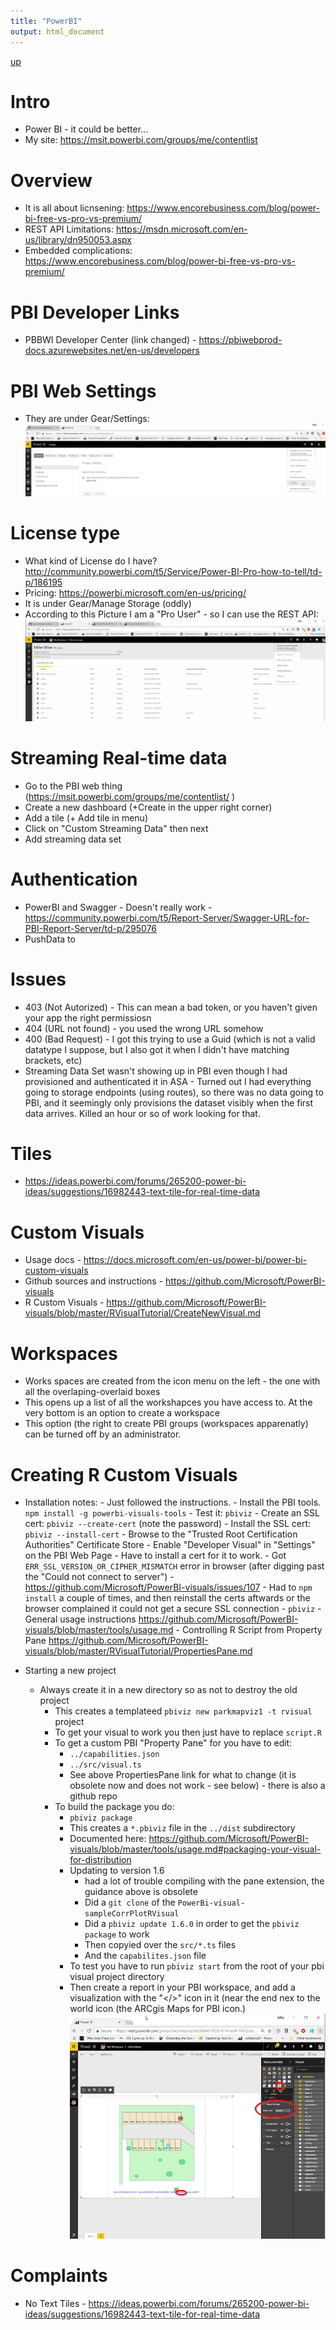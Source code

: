 ```yaml
---
title: "PowerBI"
output: html_document
---
```

[up](https://mikewise2718.github.io/markdowndocs/)

# Intro
- Power BI - it could be better...
- My site: https://msit.powerbi.com/groups/me/contentlist

# Overview 
- It is all about licnsening: https://www.encorebusiness.com/blog/power-bi-free-vs-pro-vs-premium/
- REST API Limitations: https://msdn.microsoft.com/en-us/library/dn950053.aspx
- Embedded complications: https://www.encorebusiness.com/blog/power-bi-free-vs-pro-vs-premium/

# PBI Developer Links
- PBBWI Developer Center (link changed) - https://pbiwebprod-docs.azurewebsites.net/en-us/developers 


# PBI Web Settings
- They are under Gear/Settings:<br>
![gears](gearsettings.png)

# License type
- What kind of License do I have? http://community.powerbi.com/t5/Service/Power-BI-Pro-how-to-tell/td-p/186195
- Pricing: https://powerbi.microsoft.com/en-us/pricing/
- It is under Gear/Manage Storage (oddly)<br>
- According to this Picture I am a "Pro User" - so I can use the REST API:<br>
![gears](ManagePersonalSettings.png)

# Streaming Real-time data
- Go to the PBI web thing (https://msit.powerbi.com/groups/me/contentlist/ )
- Create a new dashboard (+Create in the upper right corner)
- Add a tile (+ Add tile in menu)
- Click on "Custom Streaming Data" then next
- Add streaming data set

# Authentication
- PowerBI and Swagger - Doesn't really work - https://community.powerbi.com/t5/Report-Server/Swagger-URL-for-PBI-Report-Server/td-p/295076
- PushData to 


# Issues
- 403 (Not Autorized) - This can mean a bad token, or you haven't given your app the right permissiosn
- 404 (URL not found) - you used the wrong URL somehow
- 400 (Bad Request) - I got this trying to use a Guid (which is not a valid datatype I suppose, but I also got it when I didn't have matching brackets, etc)
- Streaming Data Set wasn't showing up in PBI even though I had provisioned and authenticated it in ASA - Turned out I had everything going to storage endpoints (using routes), so there was no data going to PBI, and it seemingly only provisions the dataset visibly when the first data arrives. Killed an hour or so of work looking for that.

# Tiles
- https://ideas.powerbi.com/forums/265200-power-bi-ideas/suggestions/16982443-text-tile-for-real-time-data



# Custom Visuals
- Usage docs - https://docs.microsoft.com/en-us/power-bi/power-bi-custom-visuals
- Github sources and instructions - https://github.com/Microsoft/PowerBI-visuals
- R Custom Visuals - https://github.com/Microsoft/PowerBI-visuals/blob/master/RVisualTutorial/CreateNewVisual.md

# Workspaces
- Works spaces are created from the icon menu on the left - the one with all the overlaping-overlaid boxes
- This opens up a list of all the workshapces you have access to. At the very bottom is an option to create a workspace
- This option (the right to create PBI groups (workspaces apparenatly) can be turned off by an administrator.

# Creating R Custom Visuals
- Installation notes:
        - Just followed the instructions.
            - Install the PBI tools. `npm install -g powerbi-visuals-tools`
            - Test it: `pbiviz`
            - Create an SSL cert: `pbiviz --create-cert` (note the password)
            - Install the SSL cert: `pbiviz --install-cert` 
                - Browse to the "Trusted Root Certification Authorities" Certificate Store
            - Enable "Developer Visual" in "Settings" on the PBI Web Page 
        - Have to install a cert for it to work.
        - Got `ERR_SSL_VERSION_OR_CIPHER_MISMATCH` error in browser (after digging past the "Could not connect to server")
        - https://github.com/Microsoft/PowerBI-visuals/issues/107
        - Had to  `npm install` a couple of times, and then reinstall the certs aftwards or the browser complained it could not get a secure SSL connection
        - `pbiviz` - General usage instructions https://github.com/Microsoft/PowerBI-visuals/blob/master/tools/usage.md 
        - Controlling R Script from Property Pane
        https://github.com/Microsoft/PowerBI-visuals/blob/master/RVisualTutorial/PropertiesPane.md


- Starting a new  project
    - Always create it in a new directory so as not to destroy the old project
        - This creates a templateed `pbiviz new parkmapviz1 -t rvisual` project
        - To get your visual to work you then just have to replace `script.R`
        - To get a custom PBI "Property Pane" for you have to edit:
            - `../capabilities.json`
            - `../src/visual.ts`
            - See above PropertiesPane link for what to change (it is obsolete now and does not work - see below) - there is also a github repo
        - To build the package you do:
            - `pbiviz package`
            - This creates a `*.pbiviz` file in the `../dist` subdirectory
            - Documented here: https://github.com/Microsoft/PowerBI-visuals/blob/master/tools/usage.md#packaging-your-visual-for-distribution 
            - Updating to version 1.6
                - had a lot of trouble compiling with the pane extension, the guidance above is obsolete
                - Did a `git clone` of the `PowerBi-visual-sampleCorrPlotRVisual`
                - Did a `pbiviz update 1.6.0` in order to get the `pbiviz package` to work
                - Then copyied over the `src/*.ts` files
                - And the `capabilites.json` file
            - To test you have to run `pbiviz start` from the root of your pbi visual project directory
            - Then create a report in your PBI workspace, and add a visualization with the "</>" icon  in it (near the end nex to the world icon (the ARCgis Maps for PBI icon.)<br>
            ![customvisual in pbi](customVisualInPbi.png)<br>
    
# Complaints
* No Text Tiles - https://ideas.powerbi.com/forums/265200-power-bi-ideas/suggestions/16982443-text-tile-for-real-time-data

        
